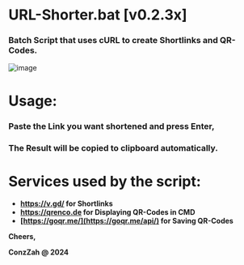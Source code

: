# URL-Shorter.bat [v0.2.3x]
### Batch Script that uses cURL to create Shortlinks and QR-Codes.

![image](https://github.com/ConzZah/url-shorter.bat/assets/69615452/d5257b7f-beeb-4af7-bafe-6e60f8b8272c)


# Usage: 

### Paste the Link you want shortened and press Enter,

### The Result will be copied to clipboard automatically.


# Services used by the script:
- **https://v.gd/ for Shortlinks**
- **https://qrenco.de for Displaying QR-Codes in CMD**
- **[https://goqr.me/](https://goqr.me/api/) for Saving QR-Codes**

**Cheers,**

**ConzZah @ 2024**
